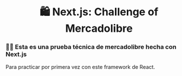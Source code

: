 <div align="center">
  
# 🛍 Next.js: Challenge of Mercadolibre

</div>

### 🐱‍🚀 Esta es una prueba técnica de mercadolibre hecha con Next.js

Para practicar por primera vez con este framework de React.

